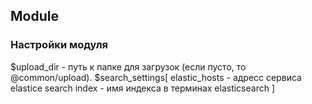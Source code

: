 ## Module

### Настройки модуля

$upload_dir - путь к папке для загрузок (если пусто, то @common/upload).
$search_settings[
	elastic_hosts - адресс сервиса elastice search
	index - имя индекса в терминах elasticsearch
]
